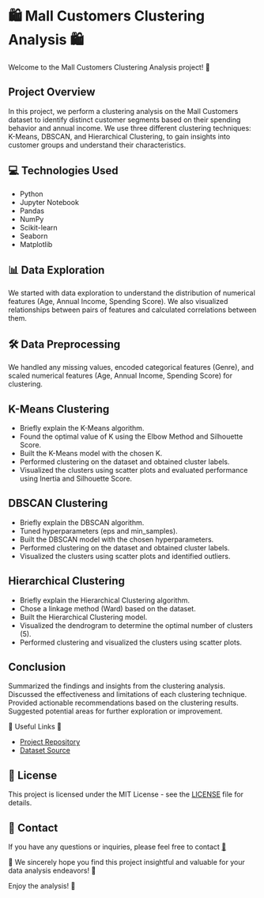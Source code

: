 # 🛍️ Mall Customers Clustering Analysis 🛍️

Welcome to the Mall Customers Clustering Analysis project! 🎉

## Project Overview

In this project, we perform a clustering analysis on the Mall Customers dataset to identify distinct customer segments based on their spending behavior and annual income. We use three different clustering techniques: K-Means, DBSCAN, and Hierarchical Clustering, to gain insights into customer groups and understand their characteristics.

## 💻 Technologies Used

- Python
- Jupyter Notebook
- Pandas
- NumPy
- Scikit-learn
- Seaborn
- Matplotlib

## 📊 Data Exploration

We started with data exploration to understand the distribution of numerical features (Age, Annual Income, Spending Score). We also visualized relationships between pairs of features and calculated correlations between them.

## 🛠️ Data Preprocessing

We handled any missing values, encoded categorical features (Genre), and scaled numerical features (Age, Annual Income, Spending Score) for clustering.

## K-Means Clustering

- Briefly explain the K-Means algorithm.
- Found the optimal value of K using the Elbow Method and Silhouette Score.
- Built the K-Means model with the chosen K.
- Performed clustering on the dataset and obtained cluster labels.
- Visualized the clusters using scatter plots and evaluated performance using Inertia and Silhouette Score.

## DBSCAN Clustering

- Briefly explain the DBSCAN algorithm.
- Tuned hyperparameters (eps and min_samples).
- Built the DBSCAN model with the chosen hyperparameters.
- Performed clustering on the dataset and obtained cluster labels.
- Visualized the clusters using scatter plots and identified outliers.

## Hierarchical Clustering

- Briefly explain the Hierarchical Clustering algorithm.
- Chose a linkage method (Ward) based on the dataset.
- Built the Hierarchical Clustering model.
- Visualized the dendrogram to determine the optimal number of clusters (5).
- Performed clustering and visualized the clusters using scatter plots.

## Conclusion

Summarized the findings and insights from the clustering analysis.
Discussed the effectiveness and limitations of each clustering technique.
Provided actionable recommendations based on the clustering results.
Suggested potential areas for further exploration or improvement.

🔗 Useful Links 🔗

- [Project Repository](https://github.com/Ekshiv/INTERNSAVY-s_TASK)
- [Dataset Source](https://www.kaggle.com/datasets/shwetabh123/mall-customers)

## 📝 License

This project is licensed under the MIT License - see the [LICENSE](LICENSE) file for details.

## 📧 Contact

If you have any questions or inquiries, please feel free to contact [📧](ekshiv1896@gmail.com)

🙏 We sincerely hope you find this project insightful and valuable for your data analysis endeavors! 🙏

Enjoy the analysis! 🎈
